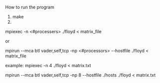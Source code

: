 How to run the program

1. make
2. 
mpiexec -n <#processers> ./floyd < matrix_file

or

mpirun --mca btl vader,self,tcp -np <#processors>  --hostfile <hostfile> ./floyd < matrix_file

example:
mpiexec -n 4 ./floyd < matrix.txt 

mpirun --mca btl vader,self,tcp -np 8  --hostfile ./hosts ./floyd < matrix.txt 
